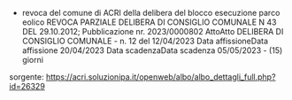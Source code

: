 * revoca del comune di ACRI della delibera del blocco esecuzione parco eolico
	REVOCA PARZIALE DELIBERA DI CONSIGLIO COMUNALE N 43 DEL 29.10.2012;
	Pubblicazione nr. 2023/0000802
	AttoAtto DELIBERA DI CONSIGLIO COMUNALE - n. 12 del 12/04/2023
	Data affissioneData affissione 20/04/2023
	Data scadenzaData scadenza 05/05/2023 - (15) giorni
	
sorgente:
 https://acri.soluzionipa.it/openweb/albo/albo_dettagli_full.php?id=26329
